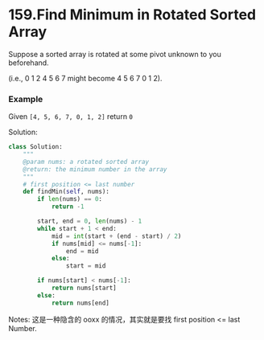 # 159.Find Minimum in Rotated Sorted Array

Suppose a sorted array is rotated at some pivot unknown to you beforehand.

(i.e., 0 1 2 4 5 6 7 might become 4 5 6 7 0 1 2).

### Example
Given `[4, 5, 6, 7, 0, 1, 2]` return `0`

Solution:

```python
class Solution:
    """
    @param nums: a rotated sorted array
    @return: the minimum number in the array
    """
    # first position <= last number
    def findMin(self, nums):
        if len(nums) == 0:
            return -1

        start, end = 0, len(nums) - 1
        while start + 1 < end:
            mid = int(start + (end - start) / 2)
            if nums[mid] <= nums[-1]:
                end = mid
            else:
                start = mid

        if nums[start] < nums[-1]:
            return nums[start]
        else:
            return nums[end]
```

Notes: 这是一种隐含的 ooxx 的情况，其实就是要找 first position <= last Number.
